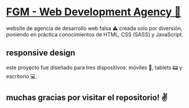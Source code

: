 # [FGM - Web Development Agency 🚀](https://franciscogallom.github.io/fgmsoftware/)

website de agencia de desarrollo web falsa ⚠️ creada solo por diversión, poniendo en práctica conocimientos de HTML, CSS (SASS) y JavaScript. 
## responsive design

este proyecto fue diseñado para tres dispositivos: móviles 📱, tablets 📟 y escritorio 💻.

## muchas gracias por visitar el repositorio! ✌️